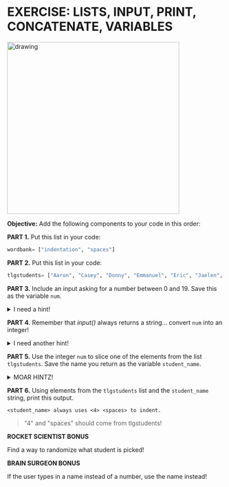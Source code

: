 # EXERCISE: LISTS, INPUT, PRINT, CONCATENATE, VARIABLES

<img src="https://i.redd.it/wk843smkri441.jpg" alt="drawing" width="400"/>

**Objective:** Add the following components to your code in this order:

**PART 1.** Put this list in your code:   

```python
wordbank= ["indentation", "spaces"] 
```

**PART 2.** Put this list in your code:   

```python
tlgstudents= ["Aaron", "Casey", "Donny", "Emmanuel", "Eric", "Jaelen", "James", "Jay", "John", "Ken", "Maurice", "Mike", "Ryan", "Shamain", "Tuang", "Tyler", "Zhenqian", "Travis"]
```
  
**PART 3.** Include an input asking for a number between 0 and 19. Save this as the variable `num`.

<details>
<summary>I need a hint!</summary>
<br>
    
    num= input("Pick a student number!")
</details>

**PART 4.** Remember that *input()* always returns a string... convert `num` into an integer!

<details>
<summary>I need another hint!</summary>
<br>
    
    num= int(input("Pick a student number!"))
</details>

**PART 5.** Use the integer `num` to slice one of the elements from the list `tlgstudents`. Save the name you return as the variable `student_name`.

<details>
<summary>MOAR HINTZ!</summary>
<br>
    
    choice= int(input("Pick a student number!"))
    student_name= tlgstudents[choice]
</details>

**PART 6.** Using elements from the `tlgstudents` list and the `student_name` string, print this output.

```
<student_name> always uses <4> <spaces> to indent.
```
> "4" and "spaces" should come from tlgstudents!

**ROCKET SCIENTIST BONUS**

Find a way to randomize what student is picked!

**BRAIN SURGEON BONUS**

If the user types in a name instead of a number, use the name instead!
